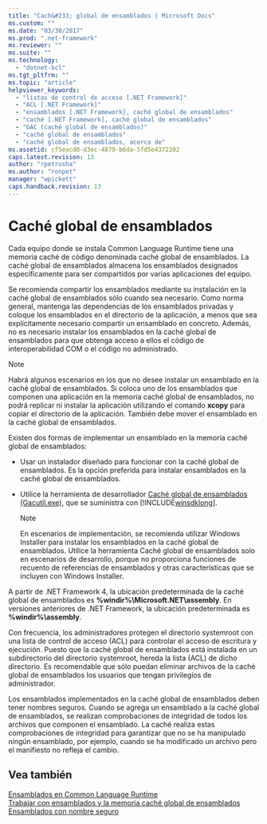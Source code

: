 ```yaml
---
title: "Cach&#233; global de ensamblados | Microsoft Docs"
ms.custom: ""
ms.date: "03/30/2017"
ms.prod: ".net-framework"
ms.reviewer: ""
ms.suite: ""
ms.technology: 
  - "dotnet-bcl"
ms.tgt_pltfrm: ""
ms.topic: "article"
helpviewer_keywords: 
  - "listas de control de acceso [.NET Framework]"
  - "ACL [.NET Framework]"
  - "ensamblados [.NET Framework], caché global de ensamblados"
  - "caché [.NET Framework], caché global de ensamblados"
  - "GAC (caché global de ensamblados)"
  - "caché global de ensamblados"
  - "caché global de ensamblados, acerca de"
ms.assetid: cf5eacd0-d3ec-4879-b6da-5fd5e4372202
caps.latest.revision: 13
author: "rpetrusha"
ms.author: "ronpet"
manager: "wpickett"
caps.handback.revision: 13
---
```

# Cach&#233; global de ensamblados
Cada equipo donde se instala Common Language Runtime tiene una memoria caché de código denominada caché global de ensamblados.  La caché global de ensamblados almacena los ensamblados designados específicamente para ser compartidos por varias aplicaciones del equipo.  
  
 Se recomienda compartir los ensamblados mediante su instalación en la caché global de ensamblados sólo cuando sea necesario.  Como norma general, mantenga las dependencias de los ensamblados privadas y coloque los ensamblados en el directorio de la aplicación, a menos que sea explícitamente necesario compartir un ensamblado en concreto.  Además, no es necesario instalar los ensamblados en la caché global de ensamblados para que obtenga acceso a ellos el código de interoperabilidad COM o el código no administrado.  
  
> [!NOTE]
>  Habrá algunos escenarios en los que no desee instalar un ensamblado en la caché global de ensamblados.  Si coloca uno de los ensamblados que componen una aplicación en la memoria caché global de ensamblados, no podrá replicar ni instalar la aplicación utilizando el comando **xcopy** para copiar el directorio de la aplicación.  También debe mover el ensamblado en la caché global de ensamblados.  
  
 Existen dos formas de implementar un ensamblado en la memoria caché global de ensamblados:  
  
-   Usar un instalador diseñado para funcionar con la caché global de ensamblados.  Es la opción preferida para instalar ensamblados en la caché global de ensamblados.  
  
-   Utilice la herramienta de desarrollador [Caché global de ensamblados \(Gacutil.exe\)](../../../docs/framework/tools/gacutil-exe-gac-tool.md), que se suministra con [!INCLUDE[winsdklong](../../../includes/winsdklong-md.md)].  
  
    > [!NOTE]
    >  En escenarios de implementación, se recomienda utilizar Windows Installer para instalar los ensamblados en la caché global de ensamblados.  Utilice la herramienta Caché global de ensamblados solo en escenarios de desarrollo, porque no proporciona funciones de recuento de referencias de ensamblados y otras características que se incluyen con Windows Installer.  
  
 A partir de .NET Framework 4, la ubicación predeterminada de la caché global de ensamblados es **%windir%\\Microsoft.NET\\assembly**.  En versiones anteriores de .NET Framework, la ubicación predeterminada es **%windir%\\assembly**.  
  
 Con frecuencia, los administradores protegen el directorio systemroot con una lista de control de acceso \(ACL\) para controlar el acceso de escritura y ejecución.  Puesto que la caché global de ensamblados está instalada en un subdirectorio del directorio systemroot, hereda la lista \(ACL\) de dicho directorio.  Es recomendable que sólo puedan eliminar archivos de la caché global de ensamblados los usuarios que tengan privilegios de administrador.  
  
 Los ensamblados implementados en la caché global de ensamblados deben tener nombres seguros.  Cuando se agrega un ensamblado a la caché global de ensamblados, se realizan comprobaciones de integridad de todos los archivos que componen el ensamblado.  La caché realiza estas comprobaciones de integridad para garantizar que no se ha manipulado ningún ensamblado, por ejemplo, cuando se ha modificado un archivo pero el manifiesto no refleja el cambio.  
  
## Vea también  
 [Ensamblados en Common Language Runtime](../../../docs/framework/app-domains/assemblies-in-the-common-language-runtime.md)   
 [Trabajar con ensamblados y la memoria caché global de ensamblados](../../../docs/framework/app-domains/working-with-assemblies-and-the-gac.md)   
 [Ensamblados con nombre seguro](../../../docs/framework/app-domains/strong-named-assemblies.md)